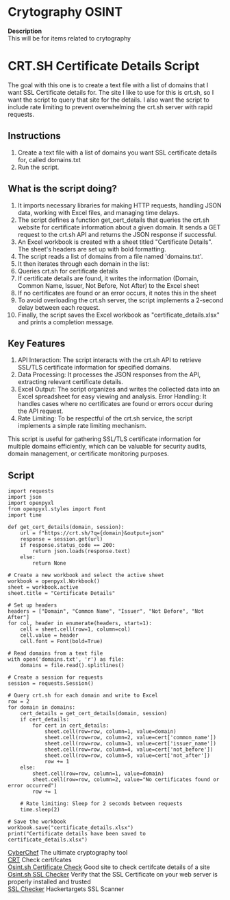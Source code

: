 # Crytography OSINT
**Description** \
This will be for items related to crytography

# CRT.SH Certificate Details Script

The goal with this one is to create a text file with a list of domains that I want SSL Certificate details for. The site I like to use for this is crt.sh, so I want the script to query that site for the details. I also want the script to include rate limiting to prevent overwhelming the crt.sh server with rapid requests.

## Instructions
1. Create a text file with a list of domains you want SSL certificate details for, called domains.txt
2. Run the script.

## What is the script doing?

1. It imports necessary libraries for making HTTP requests, handling JSON data, working with Excel files, and managing time delays.
2. The script defines a function get_cert_details that queries the crt.sh website for certificate information about a given domain. It sends a GET request to the crt.sh API and returns the JSON response if successful.
3. An Excel workbook is created with a sheet titled "Certificate Details". The sheet's headers are set up with bold formatting.
4. The script reads a list of domains from a file named 'domains.txt'.
5. It then iterates through each domain in the list:
6. Queries crt.sh for certificate details
7. If certificate details are found, it writes the information (Domain, Common Name, Issuer, Not Before, Not After) to the Excel sheet
8. If no certificates are found or an error occurs, it notes this in the sheet
9. To avoid overloading the crt.sh server, the script implements a 2-second delay between each request.
10. Finally, the script saves the Excel workbook as "certificate_details.xlsx" and prints a completion message.

## Key Features
1. API Interaction: The script interacts with the crt.sh API to retrieve SSL/TLS certificate information for specified domains. 
2. Data Processing: It processes the JSON responses from the API, extracting relevant certificate details. 
3. Excel Output: The script organizes and writes the collected data into an Excel spreadsheet for easy viewing and analysis. Error Handling: It handles cases where no certificates are found or errors occur during the API request. 
4. Rate Limiting: To be respectful of the crt.sh service, the script implements a simple rate limiting mechanism. 

This script is useful for gathering SSL/TLS certificate information for multiple domains efficiently, which can be valuable for security audits, domain management, or certificate monitoring purposes.

## Script


```
import requests
import json
import openpyxl
from openpyxl.styles import Font
import time

def get_cert_details(domain, session):
    url = f"https://crt.sh/?q={domain}&output=json"
    response = session.get(url)
    if response.status_code == 200:
        return json.loads(response.text)
    else:
        return None

# Create a new workbook and select the active sheet
workbook = openpyxl.Workbook()
sheet = workbook.active
sheet.title = "Certificate Details"

# Set up headers
headers = ["Domain", "Common Name", "Issuer", "Not Before", "Not After"]
for col, header in enumerate(headers, start=1):
    cell = sheet.cell(row=1, column=col)
    cell.value = header
    cell.font = Font(bold=True)

# Read domains from a text file
with open('domains.txt', 'r') as file:
    domains = file.read().splitlines()

# Create a session for requests
session = requests.Session()

# Query crt.sh for each domain and write to Excel
row = 2
for domain in domains:
    cert_details = get_cert_details(domain, session)
    if cert_details:
        for cert in cert_details:
            sheet.cell(row=row, column=1, value=domain)
            sheet.cell(row=row, column=2, value=cert['common_name'])
            sheet.cell(row=row, column=3, value=cert['issuer_name'])
            sheet.cell(row=row, column=4, value=cert['not_before'])
            sheet.cell(row=row, column=5, value=cert['not_after'])
            row += 1
    else:
        sheet.cell(row=row, column=1, value=domain)
        sheet.cell(row=row, column=2, value="No certificates found or error occurred")
        row += 1
    
    # Rate limiting: Sleep for 2 seconds between requests
    time.sleep(2)

# Save the workbook
workbook.save("certificate_details.xlsx")
print("Certificate details have been saved to certificate_details.xlsx")
```


[CyberChef](https://gchq.github.io/CyberChef/) The ultimate cryptography tool \
[CRT](https://crt.sh/) Check certifcates \
[Osint.sh Certificate Check](https://osint.sh/crt/) Good site to check certifcate details of a site \
[Osint.sh SSL Checker](https://osint.sh/ssl/) Verify that the SSL Certificate on your web server is properly installed and trusted \
[SSL Checker](https://hackertarget.com/ssl-check/) Hackertargets SSL Scanner
